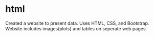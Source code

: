# html

Created a website to present data.
Uses HTML, CSS, and Bootstrap.
Website includes images(plots) and tables on seperate web pages.
